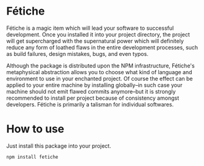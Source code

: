 # Fétiche

Fétiche is a magic item which will lead your software to successful development. Once you installed it into your project directory, the project will get supercharged with the supernatural power which will definitely reduce any form of loathed flaws in the entire development processes, such as build failures, design mistakes, bugs, and even typos.

Although the package is distributed upon the NPM infrastructure, Fétiche's metaphysical abstraction allows you to choose what kind of language and environment to use in your enchanted project. Of course the effect can be applied to your entire machine by installing globally–in such case your machine should not emit flawed commits anymore–but it is strongly recommended to install per project because of consistency amongst developers. Fétiche is primarily a talisman for individual softwares.

# How to use

Just install this package into your project.

```
npm install fetiche
```
